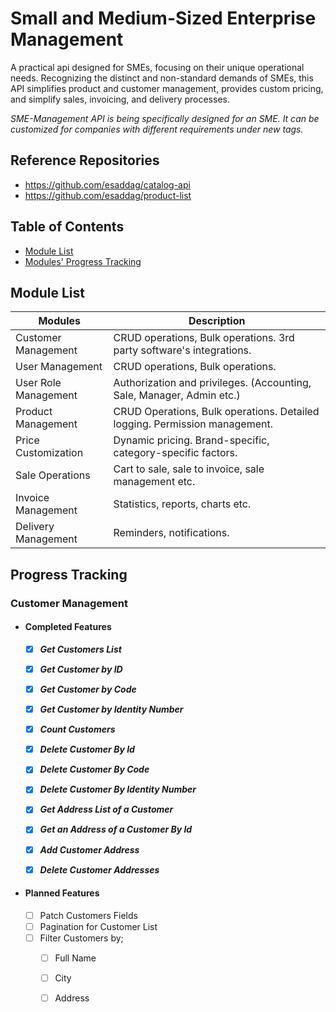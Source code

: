 # Small and Medium-Sized Enterprise Management
A practical api designed for SMEs, focusing on their unique operational needs. Recognizing the distinct and non-standard demands of SMEs, this API simplifies product and customer management, provides custom pricing, and simplify sales, invoicing, and delivery processes.

*SME-Management API is being specifically designed for an SME. It can be customized for companies with different requirements under new tags.*

## Reference Repositories
* https://github.com/esaddag/catalog-api
* https://github.com/esaddag/product-list

## Table of Contents

<!-- - [Installation](#installation) -->
<!-- - [Usage](#usage) -->
- [Module List](#module-list)
- [Modules' Progress Tracking](#progress-tracking)
<!-- - [Planned Features](#planned-features) -->
<!-- - [Completed Features](#completed-features) -->
<!-- - [Modules](#modules) -->

<!-- - [License](#license) -->

## Module List

| Modules				| Description 																	|
|-----------------------|-------------------------------------------------------------------------------|
| Customer Management	| CRUD operations, Bulk operations. 3rd party software's integrations.			|
| User Management		| CRUD operations, Bulk operations.												|
| User Role Management	| Authorization and privileges. (Accounting, Sale, Manager, Admin etc.)			|
| Product Management	| CRUD Operations, Bulk operations. Detailed logging. Permission management.	|
| Price Customization	| Dynamic pricing. Brand-specific, category-specific factors.					|
| Sale Operations		| Cart to sale, sale to invoice, sale management etc.							|
| Invoice Management	| Statistics, reports, charts etc.												|
| Delivery Management	| Reminders, notifications.														|

## Progress Tracking
### Customer Management
- #### Completed Features
	- [x] ***Get Customers List***
	- [x] ***Get Customer by ID***
	- [x] ***Get Customer by Code***
	- [x] ***Get Customer by Identity Number***
 	- [x] ***Count Customers***
	- [x] ***Delete Customer By Id***
	- [x] ***Delete Customer By Code***
	- [x] ***Delete Customer By Identity Number***

	- [x] ***Get Address List of a Customer***
	- [x] ***Get an Address of a Customer By Id***
	- [x] ***Add Customer Address***
	- [x] ***Delete Customer Addresses***



- #### Planned Features
	- [ ] Patch Customers Fields
    - [ ] Pagination for Customer List
	- [ ] Filter Customers by;
		- [ ] Full Name
		- [ ] City
		- [ ] Address

		
	 	
